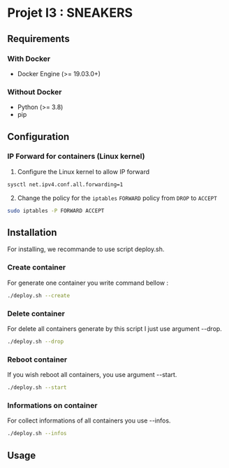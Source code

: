 # Projet I3 : SNEAKERS
## Requirements
### With Docker
* Docker Engine (>= 19.03.0+)
### Without Docker
* Python (>= 3.8)
* pip
## Configuration
### IP Forward for containers (Linux kernel)
1. Configure the Linux kernel to allow IP forward
```bash
sysctl net.ipv4.conf.all.forwarding=1
```
2. Change the policy for the ```iptables``` ```FORWARD``` policy from ```DROP``` to ```ACCEPT```
```bash
sudo iptables -P FORWARD ACCEPT
```
## Installation
For installing, we recommande to use script deploy.sh. 
### Create container
For generate one container you write command bellow :
```bash
./deploy.sh --create
```
### Delete container
For delete all containers generate by this script I just use argument --drop.
```bash
./deploy.sh --drop
```
### Reboot container
If you wish reboot all containers, you use argument --start.
```bash
./deploy.sh --start
```
### Informations on container
For collect informations of all containers you use --infos.
```bash
./deploy.sh --infos
```
## Usage
